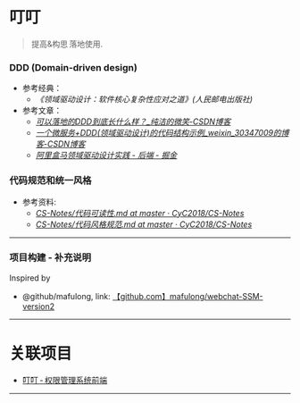 # 叮叮

> 提高&构思&thinsp;落地使用.

### DDD (Domain-driven design)

- 参考经典：
  - *《领域驱动设计：软件核心复杂性应对之道》(人民邮电出版社)* 
- 参考文章：
  - [ *可以落地的DDD到底长什么样？_纯洁的微笑-CSDN博客* ](https://blog.csdn.net/ityouknow/article/details/81572072)
  - [ *一个微服务+DDD(领域驱动设计)的代码结构示例_weixin_30347009的博客-CSDN博客* ](https://blog.csdn.net/weixin_30347009/article/details/95899528)
  - [ *阿里盒马领域驱动设计实践 - 后端 - 掘金* ](https://juejin.im/entry/5a6555636fb9a01c952633bc)

### 代码规范和统一风格

- 参考资料:
  - [ *CS-Notes/代码可读性.md at master · CyC2018/CS-Notes* ](https://github.com/CyC2018/CS-Notes/blob/master/notes/%E4%BB%A3%E7%A0%81%E5%8F%AF%E8%AF%BB%E6%80%A7.md)
  - [ *CS-Notes/代码风格规范.md at master · CyC2018/CS-Notes* ](https://github.com/CyC2018/CS-Notes/blob/master/notes/%E4%BB%A3%E7%A0%81%E9%A3%8E%E6%A0%BC%E8%A7%84%E8%8C%83.md)

---

### 项目构建 - 补充说明

Inspired by 
  - @github/mafulong, link: [【github.com】mafulong/webchat-SSM-version2](https://github.com/mafulong/webchat-SSM-version2.git)

---

# 关联项目

* [叮叮&thinsp;-&thinsp;权限管理系统前端][Github__user_SuiteLHY__DingDing-authority-management]

---

[Github__user_SuiteLHY__DingDing-authority-management]: https://github.com/SuiteLHY/DingDing-authority-management
